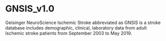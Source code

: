 # GNSIS_v1.0
Geisinger NeuroScience Ischemic Stroke abbreviated as GNSIS is a stroke database includes demographic, clinical, laboratory data from
adult Ischemic stroke patients from September 2003 to May 2019.
